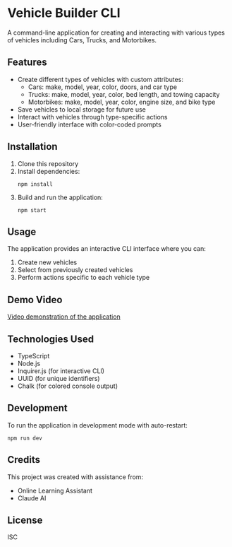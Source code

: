 # Vehicle Builder CLI

A command-line application for creating and interacting with various types of vehicles including Cars, Trucks, and Motorbikes.

## Features

- Create different types of vehicles with custom attributes:
  - Cars: make, model, year, color, doors, and car type
  - Trucks: make, model, year, color, bed length, and towing capacity
  - Motorbikes: make, model, year, color, engine size, and bike type
- Save vehicles to local storage for future use
- Interact with vehicles through type-specific actions
- User-friendly interface with color-coded prompts

## Installation

1. Clone this repository
2. Install dependencies:
   ```
   npm install
   ```
3. Build and run the application:
   ```
   npm start
   ```

## Usage

The application provides an interactive CLI interface where you can:
1. Create new vehicles
2. Select from previously created vehicles
3. Perform actions specific to each vehicle type

## Demo Video

[Video demonstration of the application](https://app.screencastify.com/v3/watch/zzC2rEUOttJSBIOatSi8)

## Technologies Used

- TypeScript
- Node.js
- Inquirer.js (for interactive CLI)
- UUID (for unique identifiers)
- Chalk (for colored console output)

## Development

To run the application in development mode with auto-restart:
```
npm run dev
```

## Credits

This project was created with assistance from:
- Online Learning Assistant
- Claude AI

## License

ISC